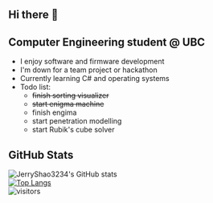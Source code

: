## Hi there 👋  

## Computer Engineering student @ UBC  

- I enjoy software and firmware development 
- I'm down for a team project or hackathon
- Currently learning C# and operating systems
- Todo list:
  -  ~~finish sorting visualizer~~
  -  ~~start enigma machine~~  
  -  finish engima  
  -  start penetration modelling
  -  start Rubik's cube solver

## GitHub Stats

![JerryShao3234's GitHub stats](https://github-readme-stats.vercel.app/api?username=JerryShao3234&show_icons=true&theme=dracula)  
[![Top Langs](https://github-readme-stats.vercel.app/api/top-langs/?username=JerryShao3234&layout=compact&theme=radical)](https://github.com/JerryShao3234/github-readme-stats)  
![visitors](https://visitor-badge.glitch.me/badge?page_id=JerryShao3234)
